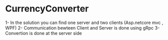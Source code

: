 # CurrencyConverter

1- In the solution you can find one server and two clients (Asp.netcore mvc , WPF)
2- Communication bewteen Client and Server is done using gRpc
3- Convertion is done at the server side  